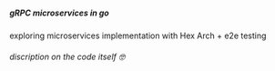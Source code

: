 ##### gRPC microservices in go
exploring microservices implementation with Hex Arch + e2e testing

###### discription on the code itself 🤓
